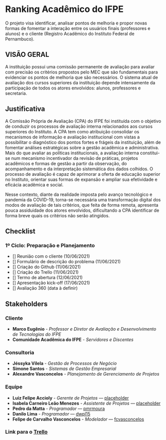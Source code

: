 # Ranking Acadêmico do IFPE
O projeto visa identificar, analisar pontos de melhoria e propor novas formas de fomentar a interação entre os usuários finais (professores e alunos) e o cliente (Registro Acadêmico do Instituto Federal de Pernambuco).

## VISÃO GERAL
A instituição possui uma comissão permanente de avaliação para avaliar com precisão os critérios propostos pelo MEC que são fundamentais para evidenciar os pontos de melhoria que são necessários. O sistema atual de avaliação dos cursos superiores da instituição depende intensamente da participação de todos os atores envolvidos: alunos, professores e secretaria.

## Justificativa
A Comissão Própria de Avaliação (CPA) do IFPE foi instituída com o objetivo de conduzir os processos de avaliação interna relacionados aos cursos superiores do Instituto. A CPA tem como atribuição consolidar os mecanismos de informação e avaliação institucional com vistas a possibilitar o diagnóstico dos pontos fortes e frágeis da instituição, além de fomentar análises estratégicas sobre a gestão acadêmica e administrativa. Mais do que  avaliar as políticas institucionais, a avaliação interna constitui-se num mecanismo incentivador da revisão de práticas, projetos acadêmicos e formas de gestão a partir da observação, do acompanhamento e da interpretação sistemática dos dados colhidos. O processo de avaliação é capaz de aprimorar a oferta de educação superior no Instituto, orientar suas formas de expansão e ampliar sua efetividade e eficácia acadêmica e social.

Nesse contexto, diante da realidade imposta pelo avanço tecnológico e pandemia da COVID-19, torna-se necessária uma transformação digital dos modos de avaliação de tais critérios, que feita de forma remota, apresenta pouca assiduidade dos atores envolvidos, dificultando a CPA identificar de forma breve quais os critérios não serão atingidos.


## Checklist
### 1º Ciclo: Preparação e Planejamento

- [] Reunião com o cliente (10/06/2021)
- [] Formulário de descrição do problema (11/06/2021)
- [] Criação do Github (11/06/2021)
- [] Criação do Trello (11/06/2021)
- [] Termo de abertura (12/06/2021)
- [] Apresentação kick-off (17/06/2021)
- [] Avaliação 360 (data à definir)

## Stakeholders
### Cliente
* **Marco Eugênio** - *Professor e Diretor de Avaliação e Desenvolvimento de Tecnologias do IFPE*
* **Comunidade Acadêmica do IFPE** - *Servidores e Discentes*

### Consultoria
* **Jéssyka Vilela** - *Gestão de Processos de Negócio*
* **Simone Santos** - *Sistemas de Gestão Empresarial*
* **Alexandre Vasconcelos** - *Planejamento de Gerenciamento de Projetos*

### Equipe
* **Luiz Felipe Accioly** - *Gerente de Projetos* — [placeholder](https://github.com/placeholder)
* **Isabela Carneiro Leão Menezes** - *Assistente de Projetos* — [placeholder](https://github.com/placeholder)
* **Pedro da Matta** - *Programador* — [pmrmoura](https://github.com/pmrmoura)
* **Danilo Lima** - *Programador* — [dwpl15](https://github.com/dwpl15)
* **Felipe de Carvalho Vasconcelos** - *Modelador* — [fcvasconcelos](https://github.com/fcvasconcelos)

### Link para o [Trello](https://trello.com/b/CE8G0vi1/gerenciamento-do-projeto-de-ranking-ifpe)
